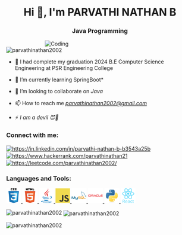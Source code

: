 
<h1 align="center">Hi 👋, I'm PARVATHI NATHAN B</h1>
<h3 align="center">Java Programming</h3>
 <img align="right" alt="Coding"width="400" src= "https://cdn.dribbble.com/users/1162077/screenshots/3848914/programmer.gif">

<p align="left"> <img src="https://komarev.com/ghpvc/?username=parvathinathan2002&label=Profile%20views&color=0e75b6&style=flat" alt="parvathinathan2002" /> </p>

- 🔭 I had complete my graduation 2024 B.E Computer Science Engineering at PSR Engineering College

- 🌱 I’m currently learning SpringBoot*

- 👯 I’m looking to collaborate on *Java*

- 📫 How to reach me *parvathinathan2002@gmail.com*

- ⚡ *I am a devil 😈🤫*

<h3 align="left">Connect with me:</h3>
<p align="left">
<a href="https://linkedin.com/in/https://in.linkedin.com/in/parvathi-nathan-b-b3543a25b" target="blank"><img align="center" src="https://raw.githubusercontent.com/rahuldkjain/github-profile-readme-generator/master/src/images/icons/Social/linked-in-alt.svg" alt="https://in.linkedin.com/in/parvathi-nathan-b-b3543a25b" height="30" width="40" /></a>
<a href="https://www.hackerrank.com/https://www.hackerrank.com/parvathinathan21" target="blank"><img align="center" src="https://raw.githubusercontent.com/rahuldkjain/github-profile-readme-generator/master/src/images/icons/Social/hackerrank.svg" alt="https://www.hackerrank.com/parvathinathan21" height="30" width="40" /></a>
<a href="https://www.leetcode.com/https://leetcode.com/parvathinathan2002/" target="blank"><img align="center" src="https://raw.githubusercontent.com/rahuldkjain/github-profile-readme-generator/master/src/images/icons/Social/leet-code.svg" alt="https://leetcode.com/parvathinathan2002/" height="30" width="40" /></a>
</p>

<h3 align="left">Languages and Tools:</h3>
<p align="left"> <a href="https://www.w3schools.com/css/" target="_blank" rel="noreferrer"> <img src="https://raw.githubusercontent.com/devicons/devicon/master/icons/css3/css3-original-wordmark.svg" alt="css3" width="40" height="40"/> </a> <a href="https://www.w3.org/html/" target="_blank" rel="noreferrer"> <img src="https://raw.githubusercontent.com/devicons/devicon/master/icons/html5/html5-original-wordmark.svg" alt="html5" width="40" height="40"/> </a> <a href="https://www.java.com" target="_blank" rel="noreferrer"> <img src="https://raw.githubusercontent.com/devicons/devicon/master/icons/java/java-original.svg" alt="java" width="40" height="40"/> </a> <a href="https://developer.mozilla.org/en-US/docs/Web/JavaScript" target="_blank" rel="noreferrer"> <img src="https://raw.githubusercontent.com/devicons/devicon/master/icons/javascript/javascript-original.svg" alt="javascript" width="40" height="40"/> </a> <a href="https://www.mysql.com/" target="_blank" rel="noreferrer"> <img src="https://raw.githubusercontent.com/devicons/devicon/master/icons/mysql/mysql-original-wordmark.svg" alt="mysql" width="40" height="40"/> </a> <a href="https://www.oracle.com/" target="_blank" rel="noreferrer"> <img src="https://raw.githubusercontent.com/devicons/devicon/master/icons/oracle/oracle-original.svg" alt="oracle" width="40" height="40"/> </a> <a href="https://www.python.org" target="_blank" rel="noreferrer"> <img src="https://raw.githubusercontent.com/devicons/devicon/master/icons/python/python-original.svg" alt="python" width="40" height="40"/> </a> <a href="https://reactjs.org/" target="_blank" rel="noreferrer"> <img src="https://raw.githubusercontent.com/devicons/devicon/master/icons/react/react-original-wordmark.svg" alt="react" width="40" height="40"/> </a> </p>

<p><img align="left" src="https://github-readme-stats.vercel.app/api/top-langs?username=parvathinathan2002&show_icons=true&locale=en&layout=compact" alt="parvathinathan2002" /></p>

<p>&nbsp;<img align="center" src="https://github-readme-stats.vercel.app/api?username=parvathinathan2002&show_icons=true&locale=en" alt="parvathinathan2002" /></p>

<p><img align="center" src="https://github-readme-streak-stats.herokuapp.com/?user=parvathinathan2002&" alt="parvathinathan2002" /></p>
